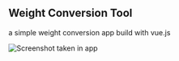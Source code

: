 ## Weight Conversion Tool
a simple weight conversion app build with vue.js

![Screenshot taken in app](https://github.com/jessecarvalho/weight-conversion-tool/public/screenshots/print-1.png)